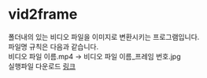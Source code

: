 # vid2frame  
폴더내의 있는 비디오 파일을 이미지로 변환시키는 프로그램입니다.  
파일명 규칙은 다음과 같습니다.  
비디오 파일 이름.mp4 &rarr; 비디오 파일 이름_프레임 번호.jpg  
실행파일 다운로드 [링크](https://drive.google.com/file/d/1FbW8jHG_BNHxQjq-92zPF5t7tqQmuJPE/view?usp=drive_link)
